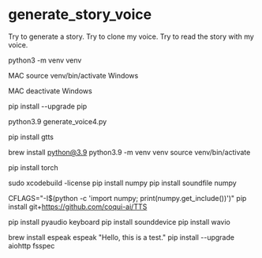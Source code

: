 # generate_story_voice

Try to generate a story.
Try to clone my voice.
Try to read the story with my voice.

python3 -m venv venv

<!-- to activate the test environment -->

MAC
source venv/bin/activate
Windows

<!-- To go out the test environment -->
MAC
deactivate
Windows

pip install --upgrade pip

python3.9 generate_voice4.py

<!-- For generate_voice.py -->
pip install gtts

<!-- this version need to have a specific python version 3.9 due to TTS -->
brew install python@3.9
python3.9 -m venv venv
source venv/bin/activate

<!-- For generate_voice2.py -->
pip install torch

<!-- Need to give the accord for the licene Xcode (MAC) -->
sudo xcodebuild -license
pip install numpy
pip install soundfile numpy

CFLAGS="-I$(python -c 'import numpy; print(numpy.get_include())')" pip install git+https://github.com/coqui-ai/TTS


<!-- For record_voice.py -->
pip install pyaudio keyboard
pip install sounddevice
pip install wavio

<!-- For generate_voice3.py -->
brew install espeak
espeak "Hello, this is a test."
pip install --upgrade aiohttp fsspec